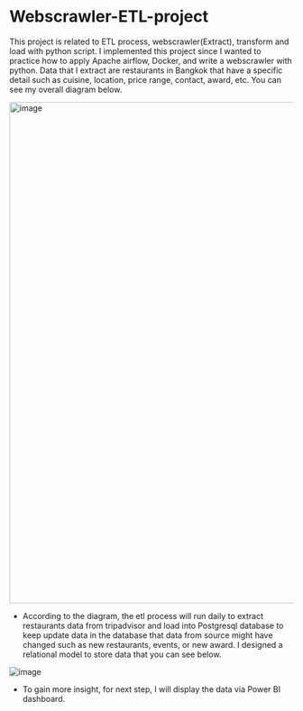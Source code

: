 # Webscrawler-ETL-project

This project is related to ETL process, webscrawler(Extract), transform and load with python script. I implemented this project since I wanted to practice how to apply Apache airflow, Docker, and write a webscrawler with python. Data that I extract are restaurants in Bangkok that have a specific detail such as cuisine, location, price range, contact, award, etc. You can see my overall diagram below.

<img width="890" alt="image" src="https://user-images.githubusercontent.com/102346723/213926933-74d2ced1-9d50-4539-864a-6ce26a7f9ff4.png">

- According to the diagram, the etl process will run daily to extract restaurants data from tripadvisor and load into Postgresql database to keep update data in the database that data from source might have changed such as new restaurants, events, or new award. I designed a relational model to store data that you can see below.

![image](https://user-images.githubusercontent.com/102346723/213959850-5bd9648e-945d-4f72-8c56-04e41533073f.png)

- To gain more insight, for next step, I will display the data via Power BI dashboard.

